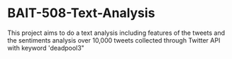 # BAIT-508-Text-Analysis
This project aims to do a text analysis including features of the tweets and the sentiments analysis over 10,000 tweets collected through Twitter API with keyword 'deadpool3"
